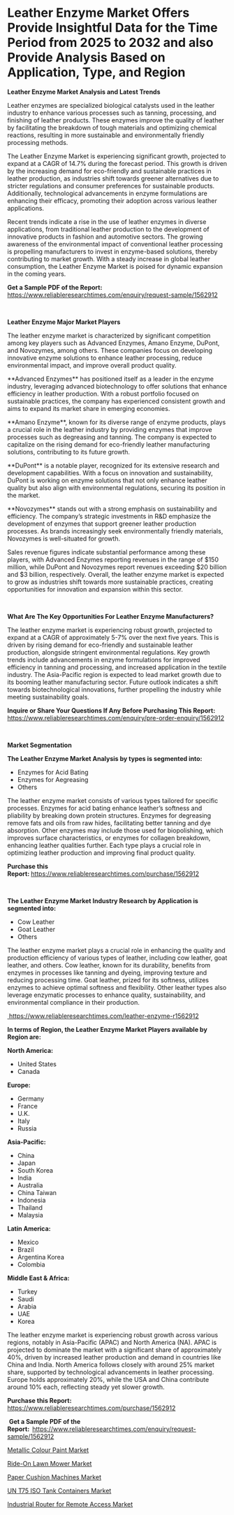 <p><h1>Leather Enzyme Market Offers Provide Insightful Data for the Time Period from 2025 to 2032 and also Provide Analysis Based on Application, Type, and Region</h1></p><p><strong>Leather Enzyme Market Analysis and Latest Trends</strong></p>
<p><p>Leather enzymes are specialized biological catalysts used in the leather industry to enhance various processes such as tanning, processing, and finishing of leather products. These enzymes improve the quality of leather by facilitating the breakdown of tough materials and optimizing chemical reactions, resulting in more sustainable and environmentally friendly processing methods.</p><p>The Leather Enzyme Market is experiencing significant growth, projected to expand at a CAGR of 14.7% during the forecast period. This growth is driven by the increasing demand for eco-friendly and sustainable practices in leather production, as industries shift towards greener alternatives due to stricter regulations and consumer preferences for sustainable products. Additionally, technological advancements in enzyme formulations are enhancing their efficacy, promoting their adoption across various leather applications.</p><p>Recent trends indicate a rise in the use of leather enzymes in diverse applications, from traditional leather production to the development of innovative products in fashion and automotive sectors. The growing awareness of the environmental impact of conventional leather processing is propelling manufacturers to invest in enzyme-based solutions, thereby contributing to market growth. With a steady increase in global leather consumption, the Leather Enzyme Market is poised for dynamic expansion in the coming years.</p></p>
<p><strong>Get a Sample PDF of the Report:&nbsp;</strong> <a href="https://www.reliableresearchtimes.com/enquiry/request-sample/1562912?utm_campaign=3255&utm_medium=2&utm_source=Github&utm_content=ia&utm_term=31032025&utm_id=leather-enzyme">https://www.reliableresearchtimes.com/enquiry/request-sample/1562912</a></p>
<p>&nbsp;</p>
<p><strong>Leather Enzyme Major Market Players</strong></p>
<p><p>The leather enzyme market is characterized by significant competition among key players such as Advanced Enzymes, Amano Enzyme, DuPont, and Novozymes, among others. These companies focus on developing innovative enzyme solutions to enhance leather processing, reduce environmental impact, and improve overall product quality.</p><p>**Advanced Enzymes** has positioned itself as a leader in the enzyme industry, leveraging advanced biotechnology to offer solutions that enhance efficiency in leather production. With a robust portfolio focused on sustainable practices, the company has experienced consistent growth and aims to expand its market share in emerging economies.</p><p>**Amano Enzyme**, known for its diverse range of enzyme products, plays a crucial role in the leather industry by providing enzymes that improve processes such as degreasing and tanning. The company is expected to capitalize on the rising demand for eco-friendly leather manufacturing solutions, contributing to its future growth.</p><p>**DuPont** is a notable player, recognized for its extensive research and development capabilities. With a focus on innovation and sustainability, DuPont is working on enzyme solutions that not only enhance leather quality but also align with environmental regulations, securing its position in the market.</p><p>**Novozymes** stands out with a strong emphasis on sustainability and efficiency. The company’s strategic investments in R&D emphasize the development of enzymes that support greener leather production processes. As brands increasingly seek environmentally friendly materials, Novozymes is well-situated for growth.</p><p>Sales revenue figures indicate substantial performance among these players, with Advanced Enzymes reporting revenues in the range of $150 million, while DuPont and Novozymes report revenues exceeding $20 billion and $3 billion, respectively. Overall, the leather enzyme market is expected to grow as industries shift towards more sustainable practices, creating opportunities for innovation and expansion within this sector.</p></p>
<p>&nbsp;</p>
<p><strong>What Are The Key Opportunities For Leather Enzyme Manufacturers?</strong></p>
<p><p>The leather enzyme market is experiencing robust growth, projected to expand at a CAGR of approximately 5-7% over the next five years. This is driven by rising demand for eco-friendly and sustainable leather production, alongside stringent environmental regulations. Key growth trends include advancements in enzyme formulations for improved efficiency in tanning and processing, and increased application in the textile industry. The Asia-Pacific region is expected to lead market growth due to its booming leather manufacturing sector. Future outlook indicates a shift towards biotechnological innovations, further propelling the industry while meeting sustainability goals.</p></p>
<p><strong>Inquire or Share Your Questions If Any Before Purchasing This Report:</strong> <a href="https://www.reliableresearchtimes.com/enquiry/pre-order-enquiry/1562912?utm_campaign=3255&utm_medium=2&utm_source=Github&utm_content=ia&utm_term=31032025&utm_id=leather-enzyme">https://www.reliableresearchtimes.com/enquiry/pre-order-enquiry/1562912</a></p>
<p>&nbsp;</p>
<p><strong>Market Segmentation</strong></p>
<p><strong>The Leather Enzyme Market Analysis by types is segmented into:</strong></p>
<p><ul><li>Enzymes for Acid Bating</li><li>Enzymes for Aegreasing</li><li>Others</li></ul></p>
<p><p>The leather enzyme market consists of various types tailored for specific processes. Enzymes for acid bating enhance leather’s softness and pliability by breaking down protein structures. Enzymes for degreasing remove fats and oils from raw hides, facilitating better tanning and dye absorption. Other enzymes may include those used for biopolishing, which improves surface characteristics, or enzymes for collagen breakdown, enhancing leather qualities further. Each type plays a crucial role in optimizing leather production and improving final product quality.</p></p>
<p><strong>Purchase this Report:&nbsp;</strong><a href="https://www.reliableresearchtimes.com/purchase/1562912?utm_campaign=3255&utm_medium=2&utm_source=Github&utm_content=ia&utm_term=31032025&utm_id=leather-enzyme">https://www.reliableresearchtimes.com/purchase/1562912</a></p>
<p>&nbsp;</p>
<p><strong>The Leather Enzyme Market Industry Research by Application is segmented into:</strong></p>
<p><ul><li>Cow Leather</li><li>Goat Leather</li><li>Others</li></ul></p>
<p><p>The leather enzyme market plays a crucial role in enhancing the quality and production efficiency of various types of leather, including cow leather, goat leather, and others. Cow leather, known for its durability, benefits from enzymes in processes like tanning and dyeing, improving texture and reducing processing time. Goat leather, prized for its softness, utilizes enzymes to achieve optimal softness and flexibility. Other leather types also leverage enzymatic processes to enhance quality, sustainability, and environmental compliance in their production.</p></p>
<p><a href="https://www.reliableresearchtimes.com/leather-enzyme-r1562912?utm_campaign=3255&utm_medium=2&utm_source=Github&utm_content=ia&utm_term=31032025&utm_id=leather-enzyme">&nbsp;https://www.reliableresearchtimes.com/leather-enzyme-r1562912</a></p>
<p><strong>In terms of Region, the Leather Enzyme Market Players available by Region are:</strong></p>
<p>
    <p> <strong> North America: </strong>
        <ul>
            <li>United States</li>
            <li>Canada</li>
        </ul>
        </p> 
    <p> <strong> Europe: </strong>
        <ul>
            <li>Germany</li>
            <li>France</li>
            <li>U.K.</li>
            <li>Italy</li>
            <li>Russia</li>
        </ul>
        </p> 
    <p> <strong> Asia-Pacific: </strong>
        <ul>
            <li>China</li>
            <li>Japan</li>
            <li>South Korea</li>
            <li>India</li>
            <li>Australia</li>
            <li>China Taiwan</li>
            <li>Indonesia</li>
            <li>Thailand</li>
            <li>Malaysia</li>
        </ul>
        </p> 
    <p> <strong> Latin America: </strong>
        <ul>
            <li>Mexico</li>
            <li>Brazil</li>
            <li>Argentina Korea</li>
            <li>Colombia</li>
        </ul>
        </p> 
    <p> <strong> Middle East & Africa: </strong>
        <ul>
            <li>Turkey</li>
            <li>Saudi</li>
            <li>Arabia</li>
            <li>UAE</li>
            <li>Korea</li>
        </ul>
    </p>
    </p>
<p><p>The leather enzyme market is experiencing robust growth across various regions, notably in Asia-Pacific (APAC) and North America (NA). APAC is projected to dominate the market with a significant share of approximately 40%, driven by increased leather production and demand in countries like China and India. North America follows closely with around 25% market share, supported by technological advancements in leather processing. Europe holds approximately 20%, while the USA and China contribute around 10% each, reflecting steady yet slower growth.</p></p>
<p><strong>Purchase this Report: </strong><a href="https://www.reliableresearchtimes.com/purchase/1562912?utm_campaign=3255&utm_medium=2&utm_source=Github&utm_content=ia&utm_term=31032025&utm_id=leather-enzyme">https://www.reliableresearchtimes.com/purchase/1562912</a></p>
<p>&nbsp;<strong>Get a Sample PDF of the Report:&nbsp;&nbsp;</strong><a href="https://www.reliableresearchtimes.com/enquiry/request-sample/1562912?utm_campaign=3255&utm_medium=2&utm_source=Github&utm_content=ia&utm_term=31032025&utm_id=leather-enzyme">https://www.reliableresearchtimes.com/enquiry/request-sample/1562912</a></p>
<p><strong></strong></p>
<p><p><a href="https://github.com/zoccohaniech/Market-Research-Report-List-1/blob/main/metallic-colour-paint-market.md?utm_campaign=3255&utm_medium=2&utm_source=Github&utm_content=ia&utm_term=31032025&utm_id=leather-enzyme">Metallic Colour Paint Market</a></p><p><a href="https://www.linkedin.com/pulse/pulse-ride-on-lawn-mower-rhythms-change-market-resonance-7h5gf?utm_campaign=3255&utm_medium=2&utm_source=Github&utm_content=ia&utm_term=31032025&utm_id=leather-enzyme">Ride-On Lawn Mower Market</a></p><p><a href="https://www.linkedin.com/pulse/paper-cushion-machines-market-report-competitive-insights-cmese?utm_campaign=3255&utm_medium=2&utm_source=Github&utm_content=ia&utm_term=31032025&utm_id=leather-enzyme">Paper Cushion Machines Market</a></p><p><a href="https://www.linkedin.com/pulse/un-t75-iso-tank-containers-market-size-experiencing-steady-growth-h2kge?utm_campaign=3255&utm_medium=2&utm_source=Github&utm_content=ia&utm_term=31032025&utm_id=leather-enzyme">UN T75 ISO Tank Containers Market</a></p><p><a href="https://www.linkedin.com/pulse/global-perspectives-industrial-router-remote-access-market-trends-wbx5e?utm_campaign=3255&utm_medium=2&utm_source=Github&utm_content=ia&utm_term=31032025&utm_id=leather-enzyme">Industrial Router for Remote Access Market</a></p></p>